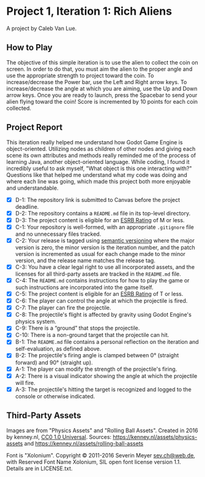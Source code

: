 # Project 1, Iteration 1: Rich Aliens
A project by Caleb Van Lue.

## How to Play
The objective of this simple iteration is to use the alien to collect the coin on screen. In order to do that, you must aim the alien to the proper angle and use the appropriate strength to project toward the coin. To increase/decrease the Power bar, use the Left and Right arrow keys. To increase/decrease the angle at which you are aiming, use the Up and Down arrow keys. Once you are ready to launch, press the Spacebar to send your alien flying toward the coin! Score is incremented by 10 points for each coin collected.

## Project Report

This iteration really helped me understand how Godot Game Engine is object-oriented. Utilizing nodes as children of other nodes and giving each scene its own attributes and methods really reminded me of the process of learning Java, another object-oriented language. While coding, I found it incredibly useful to ask myself, "What object is this one interacting with?" Questions like that helped me understand what my code was doing and where each line was going, which made this project both more enjoyable and understandable. 

- [X] D-1: The repository link is submitted to Canvas before the project deadline.
- [X] D-2: The repository contains a <code>README.md</code> file in its top-level directory.
- [X] D-3: The project content is eligible for an <a href="https://www.esrb.org/ratings-guide/">ESRB Rating</a> of M or less.
- [X] C-1: Your repository is well-formed, with an appropriate <code>.gitignore</code> file and no unnecessary files tracked.
- [X] C-2: Your release is tagged using <a href="https://semver.org/">semantic versioning</a> where the major version is zero, the minor version is the iteration number, and the patch version is incremented as usual for each change made to the minor version, and the release name matches the release tag.
- [X] C-3: You have a clear legal right to use all incorporated assets, and the licenses for all third-party assets are tracked in the <code>README.md</code> file.
- [X] C-4: The <code>README.md</code> contains instructions for how to play the game or such instructions are incorporated into the game itself.
- [X] C-5: The project content is eligible for an <a href="https://www.esrb.org/ratings-guide/">ESRB Rating</a> of T or less.
- [X] C-6: The player can control the angle at which the projectile is fired.
- [X] C-7: The player can fire the projectile.
- [X] C-8: The projectile's flight is affected by gravity using Godot Engine's physics system.
- [X] C-9: There is a &ldquo;ground&rdquo; that stops the projectile.
- [X] C-10: There is a non-ground target that the projectile can hit.
- [X] B-1: The <code>README.md</code> file contains a personal reflection on the iteration and self-evaluation, as defined above.
- [X] B-2: The projectile's firing angle is clamped between 0&deg; (straight forward) and 90&deg; (straight up).
- [X] A-1: The player can modify the strength of the projectile's firing.
- [X] A-2: There is a visual indicator showing the angle at which the projectile will fire.
- [X] A-3: The projectile's hitting the target is recognized and logged to the console or otherwise indicated.

## Third-Party Assets

Images are from "Physics Assets" and "Rolling Ball Assets". Created in 2016 by kenney.nl,
[CC0 1.0 Universal](http://creativecommons.org/publicdomain/zero/1.0/). Sources:
https://kenney.nl/assets/physics-assets and https://kenney.nl/assets/rolling-ball-assets

Font is "Xolonium". Copyright © 2011-2016 Severin Meyer sev.ch@web.de, with Reserved Font Name Xolonium, SIL open font license version 1.1. Details are in LICENSE.txt.



